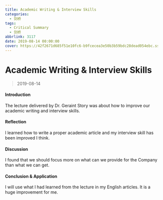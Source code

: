```yaml
---
title: Academic Writing & Interview Skills
categories:
  - 剑桥
tags:
  - Critical Summary
  - 剑桥
abbrlink: 3117
date: 2019-08-14 00:00:00
cover: https://42f2671d685f51e10fc6-b9fcecea3e50b3b59bdc28dead054ebc.ssl.cf5.rackcdn.com/illustrations/fresh_notification_bvtv.svg
---
```


# Academic Writing & Interview Skills

> 2019-08-14

#### Introduction

The lecture delivered by Dr. Geraint Story was about how to improve our academic writing and interview skills.

#### Reflection

I learned how to write a proper academic article and my interview skill has been improved I think.

#### Discussion

I found that we should focus more on what can we provide for the Company than what we can get.

#### Conclusion & Application

I will use what I had learned from the lecture in my English articles. It is a huge improvement for me.



